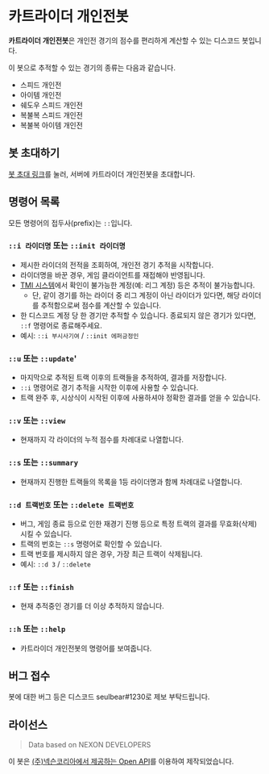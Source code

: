 # 카트라이더 개인전봇

**카트라이더 개인전봇**은 개인전 경기의 점수를 편리하게 계산할 수 있는 디스코드 봇입니다. 

이 봇으로 추적할 수 있는 경기의 종류는 다음과 같습니다. 
* 스피드 개인전
* 아이템 개인전
* 쉐도우 스피드 개인전
* 복불복 스피드 개인전
* 복불복 아이템 개인전

## 봇 초대하기

[봇 초대 링크](https://discord.com/api/oauth2/authorize?client_id=753720005853577316&permissions=76800&scope=bot)를 눌러, 서버에 카트라이더 개인전봇을 초대합니다.

## 명령어 목록

모든 명령어의 접두사(prefix)는 `::`입니다.

### `::i 라이더명` 또는 `::init 라이더명`
* 제시한 라이더의 전적을 조회하여, 개인전 경기 추적을 시작합니다.
* 라이더명을 바꾼 경우, 게임 클라이언트를 재접해야 반영됩니다.
* [TMI 시스템](https://tmi.nexon.com/kart)에서 확인이 불가능한 계정(예: 리그 계정) 등은 추적이 불가능합니다. 
    * 단, 같이 경기를 하는 라이더 중 리그 계정이 아닌 라이더가 있다면, 해당 라이더를 추적함으로써 점수를 계산할 수 있습니다.
* 한 디스코드 계정 당 한 경기만 추적할 수 있습니다. 종료되지 않은 경기가 있다면, `::f` 명령어로 종료해주세요. 
* 예시: `::i 부시사기여` / `::init 에퍼긍정인`

### `::u` 또는 `::update`'
* 마지막으로 추적된 트랙 이후의 트랙들을 추적하여, 결과를 저장합니다.
* `::i` 명령어로 경기 추적을 시작한 이후에 사용할 수 있습니다.
* 트랙 완주 후, 시상식이 시작된 이후에 사용하셔야 정확한 결과를 얻을 수 있습니다.

### `::v` 또는 `::view`
* 현재까지 각 라이더의 누적 점수를 차례대로 나열합니다. 

### `::s` 또는 `::summary`
* 현재까지 진행한 트랙들의 목록을 1등 라이더명과 함께 차례대로 나열합니다.

### `::d 트랙번호` 또는 `::delete 트랙번호`
* 버그, 게임 종료 등으로 인한 재경기 진행 등으로 특정 트랙의 결과를 무효화(삭제) 시킬 수 있습니다. 
* 트랙의 번호는 `::s` 명령어로 확인할 수 있습니다. 
* 트랙 번호를 제시하지 않은 경우, 가장 최근 트랙이 삭제됩니다.
* 예시: `::d 3` / `::delete`

### `::f` 또는 `::finish`
* 현재 추적중인 경기를 더 이상 추적하지 않습니다.

### `::h` 또는 `::help`
* 카트라이더 개인전봇의 명령어를 보여줍니다.

## 버그 접수
봇에 대한 버그 등은 디스코드 seulbear#1230로 제보 부탁드립니다.

## 라이선스

> Data based on NEXON DEVELOPERS

이 봇은 [(주)넥슨코리아에서 제공하는 Open API](https://developers.nexon.com/kart)를 이용하여 제작되었습니다.

